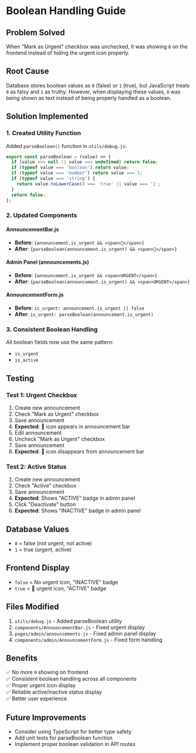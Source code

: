 # Boolean Handling Guide

## Problem Solved
When "Mark as Urgent" checkbox was unchecked, it was showing `0` on the frontend instead of hiding the urgent icon properly.

## Root Cause
Database stores boolean values as `0` (false) or `1` (true), but JavaScript treats `0` as falsy and `1` as truthy. However, when displaying these values, `0` was being shown as text instead of being properly handled as a boolean.

## Solution Implemented

### 1. Created Utility Function
Added `parseBoolean()` function in `utils/debug.js`:

```javascript
export const parseBoolean = (value) => {
  if (value === null || value === undefined) return false;
  if (typeof value === 'boolean') return value;
  if (typeof value === 'number') return value === 1;
  if (typeof value === 'string') {
    return value.toLowerCase() === 'true' || value === '1';
  }
  return false;
};
```

### 2. Updated Components

#### AnnouncementBar.js
- **Before**: `{announcement.is_urgent && <span>🚨</span>}`
- **After**: `{parseBoolean(announcement.is_urgent) && <span>🚨</span>}`

#### Admin Panel (announcements.js)
- **Before**: `{announcement.is_urgent && <span>URGENT</span>}`
- **After**: `{parseBoolean(announcement.is_urgent) && <span>URGENT</span>}`

#### AnnouncementForm.js
- **Before**: `is_urgent: announcement.is_urgent || false`
- **After**: `is_urgent: parseBoolean(announcement.is_urgent)`

### 3. Consistent Boolean Handling
All boolean fields now use the same pattern:
- `is_urgent`
- `is_active`

## Testing

### Test 1: Urgent Checkbox
1. Create new announcement
2. Check "Mark as Urgent" checkbox
3. Save announcement
4. **Expected**: 🚨 icon appears in announcement bar
5. Edit announcement
6. Uncheck "Mark as Urgent" checkbox
7. Save announcement
8. **Expected**: 🚨 icon disappears from announcement bar

### Test 2: Active Status
1. Create new announcement
2. Check "Active" checkbox
3. Save announcement
4. **Expected**: Shows "ACTIVE" badge in admin panel
5. Click "Deactivate" button
6. **Expected**: Shows "INACTIVE" badge in admin panel

## Database Values
- `0` = false (not urgent, not active)
- `1` = true (urgent, active)

## Frontend Display
- `false` = No urgent icon, "INACTIVE" badge
- `true` = 🚨 urgent icon, "ACTIVE" badge

## Files Modified
1. `utils/debug.js` - Added parseBoolean utility
2. `components/AnnouncementBar.js` - Fixed urgent display
3. `pages/admin/announcements.js` - Fixed admin panel display
4. `components/admin/AnnouncementForm.js` - Fixed form handling

## Benefits
✅ No more `0` showing on frontend  
✅ Consistent boolean handling across all components  
✅ Proper urgent icon display  
✅ Reliable active/inactive status display  
✅ Better user experience  

## Future Improvements
- Consider using TypeScript for better type safety
- Add unit tests for parseBoolean function
- Implement proper boolean validation in API routes
